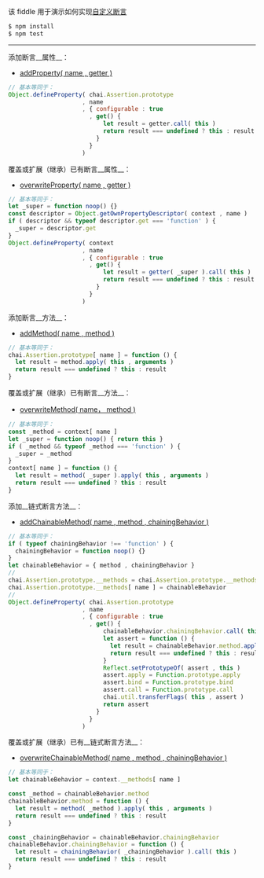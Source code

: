 该 fiddle 用于演示如何实现[自定义断言](http://chaijs.com/guide/helpers/)

```sh
$ npm install
$ npm test
```

---

添加断言__属性__：

- [addProperty( name , getter )](http://chaijs.com/api/plugins/#method_addproperty)

```js
// 基本等同于：
Object.defineProperty( chai.Assertion.prototype
                     , name
                     , { configurable : true
                       , get() {
                           let result = getter.call( this )
                           return result === undefined ? this : result
                         }
                       }
                     )
```

覆盖或扩展（继承）已有断言__属性__：

- [overwriteProperty( name , getter )](#)

```js
// 基本等同于：
let _super = function noop() {}
const descriptor = Object.getOwnPropertyDescriptor( context , name )
if ( descriptor && typeof descriptor.get === 'function' ) {
  _super = descriptor.get
}
Object.defineProperty( context
                     , name
                     , { configurable : true
                       , get() {
                           let result = getter( _super ).call( this )
                           return result === undefined ? this : result
                         }
                       }
                     )
```

添加断言__方法__：

- [addMethod( name , method )](http://chaijs.com/api/plugins/#method_addproperty)

```js
// 基本等同于：
chai.Assertion.prototype[ name ] = function () {
  let result = method.apply( this , arguments )
  return result === undefined ? this : result
}
```

覆盖或扩展（继承）已有断言__方法__：

- [overwriteMethod( name， method )](#)

```js
// 基本等同于：
const _method = context[ name ]
let _super = function noop() { return this }
if ( _method && typeof _method === 'function' ) {
  _super = _method
}
context[ name ] = function () {
  let result = method( _super ).apply( this , arguments )
  return result === undefined ? this : result
}
```

添加__链式断言方法__：

- [addChainableMethod( name , method , chainingBehavior )](http://chaijs.com/api/plugins/#method_addchainablemethod)

```js
// 基本等同于：
if ( typeof chainingBehavior !== 'function' ) {
  chainingBehavior = function noop() {}
}
let chainableBehavior = { method , chainingBehavior }
//
chai.Assertion.prototype.__methods = chai.Assertion.prototype.__methods || {}
chai.Assertion.prototype.__methods[ name ] = chainableBehavior
//
Object.defineProperty( chai.Assertion.prototype
                     , name
                     , { configurable : true
                       , get() {
                           chainableBehavior.chainingBehavior.call( this )
                           let assert = function () {
                             let result = chainableBehavior.method.apply( this , arguments )
                             return result === undefined ? this : result
                           }
                           Reflect.setPrototypeOf( assert , this )
                           assert.apply = Function.prototype.apply
                           assert.bind = Function.prototype.bind
                           assert.call = Function.prototype.call
                           chai.util.transferFlags( this , assert )
                           return assert
                         }
                       }
                     )
```

覆盖或扩展（继承）已有__链式断言方法__：

- [overwriteChainableMethod( name , method , chainingBehavior )](#)

```js
// 基本等同于：
let chainableBehavior = context.__methods[ name ]

const _method = chainableBehavior.method
chainableBehavior.method = function () {
  let result = method( _method ).apply( this , arguments )
  return result === undefined ? this : result
}

const _chainingBehavior = chainableBehavior.chainingBehavior
chainableBehavior.chainingBehavior = function () {
  let result = chainingBehavior( _chainingBehavior ).call( this )
  return result === undefined ? this : result
}
```
